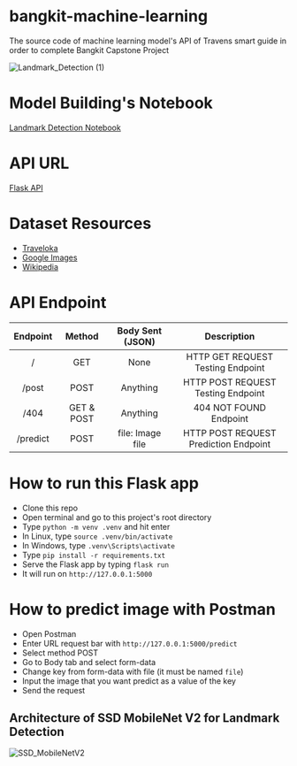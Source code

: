 # bangkit-machine-learning

The source code of machine learning model's API of Travens smart guide in order to complete Bangkit Capstone Project

![Landmark_Detection (1)](https://user-images.githubusercontent.com/86970816/170767622-24a48a85-b69c-40a3-93d4-510929cf357b.png)

# Model Building's Notebook
[Landmark Detection Notebook](https://colab.research.google.com/drive/1OEpz5uGPAbT-JtkYdCEv4If7UHgA_sF6?usp=sharing)

# API URL
[Flask API](https://travens-api.my.id/)

# Dataset Resources
- [Traveloka](https://www.traveloka.com/id-id/explore/destination/famous-landmarks-in-indonesia-acc/28709)
- [Google Images](https://images.google.com/)
- [Wikipedia](https://id.wikipedia.org/wiki/Halaman_Utama)

# API Endpoint
| Endpoint |   Method   | Body Sent (JSON) |              Description              |
| :------: | :--------: | :--------------: | :-----------------------------------: |
|     /    |     GET    |       None       |   HTTP GET REQUEST Testing Endpoint   |
|   /post  |    POST    |     Anything     |   HTTP POST REQUEST Testing Endpoint  |
|   /404   | GET & POST |     Anything     |         404 NOT FOUND Endpoint        |
| /predict |    POST    | file: Image file | HTTP POST REQUEST Prediction Endpoint |

# How to run this Flask app
- Clone this repo
- Open terminal and go to this project's root directory
- Type `python -m venv .venv` and hit enter
- In Linux, type `source .venv/bin/activate`
- In Windows, type `.venv\Scripts\activate`
- Type `pip install -r requirements.txt`
- Serve the Flask app by typing `flask run`
- It will run on `http://127.0.0.1:5000`

# How to predict image with Postman
- Open Postman
- Enter URL request bar with `http://127.0.0.1:5000/predict`
- Select method POST
- Go to Body tab and select form-data
- Change key from form-data with file (it must be named `file`)
- Input the image that you want predict as a value of the key
- Send the request

## Architecture of SSD MobileNet V2 for Landmark Detection
![SSD_MobileNetV2](https://user-images.githubusercontent.com/86970816/171426257-99783098-4b49-48fe-b45c-99c8949738e9.png)

